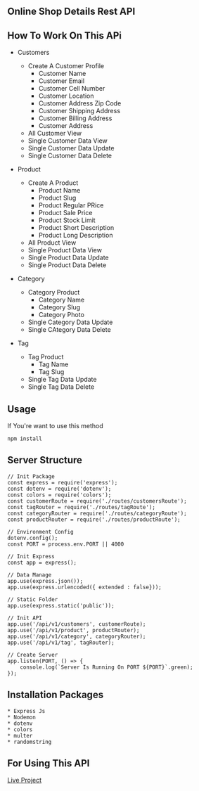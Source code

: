 ## Online Shop Details Rest API

## How To Work On This APi

* Customers
    * Create A Customer Profile
        * Customer Name
        * Customer Email
        * Customer Cell Number
        * Customer Location
        * Customer Address Zip Code
        * Customer Shipping Address
        * Customer Billing Address
        * Customer Address
    * All Customer View
    * Single Customer Data View
    * Single Customer Data Update
    * Single Customer Data Delete

* Product
    * Create A Product
        * Product Name
        * Product Slug
        * Product Regular PRice
        * Product Sale Price
        * Product Stock Limit
        * Product Short Description
        * Product Long Description
    * All Product View
    * Single Product Data View
    * Single Product Data Update
    * Single Product Data Delete

* Category
    * Category Product
        * Category Name
        * Category Slug
        * Category Photo
    * Single Category Data Update
    * Single CAtegory Data Delete

* Tag
    * Tag Product
        * Tag Name
        * Tag Slug
    * Single Tag Data Update
    * Single Tag Data Delete

## Usage

If You're want to use this method

```console
npm install
```
## Server Structure

```console 
// Init Package
const express = require('express');
const dotenv = require('dotenv');
const colors = require('colors');
const customerRoute = require('./routes/customersRoute');
const tagRouter = require('./routes/tagRoute');
const categoryRouter = require('./routes/categoryRoute');
const productRouter = require('./routes/productRoute');

// Environment Config
dotenv.config();
const PORT = process.env.PORT || 4000

// Init Express 
const app = express();

// Data Manage
app.use(express.json());
app.use(express.urlencoded({ extended : false}));

// Static Folder
app.use(express.static('public'));

// Init API
app.use('/api/v1/customers', customerRoute);
app.use('/api/v1/product', productRouter);
app.use('/api/v1/category', categoryRouter);
app.use('/api/v1/tag', tagRouter);

// Create Server
app.listen(PORT, () => {
    console.log(`Server Is Running On PORT ${PORT}`.green);
});

```

## Installation Packages
    * Express Js
    * Nodemon
    * dotenv
    * colors
    * multer
    * randomstring

## For Using This API
[Live Project](https://documenter.getpostman.com/view/22689249/2s83mYr62s)